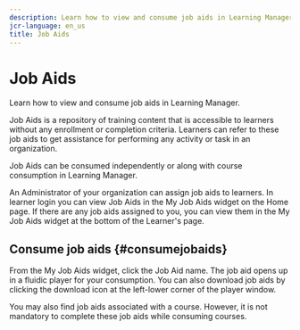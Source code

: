```yaml
---
description: Learn how to view and consume job aids in Learning Manager.
jcr-language: en_us
title: Job Aids
---
```



# Job Aids

Learn how to view and consume job aids in Learning Manager.

Job Aids is a repository of training content that is accessible to learners without any enrollment or completion criteria. Learners can refer to these job aids to get assistance for performing any activity or task in an organization.

Job Aids can be consumed independently or along with course consumption in Learning Manager.

An Administrator of your organization can assign job aids to learners. In learner login you can view Job Aids in the My Job Aids widget on the Home page. If there are any job aids assigned to you, you can view them in the My Job Aids widget at the bottom of the Learner's page.  

## Consume job aids {#consumejobaids}

From the My Job Aids widget, click the Job Aid name. The job aid opens up in a fluidic player for your consumption. You can also download job aids by clicking the download icon at the left-lower corner of the player window.

You may also find job aids associated with a course. However, it is not mandatory to complete these job aids while consuming courses.
